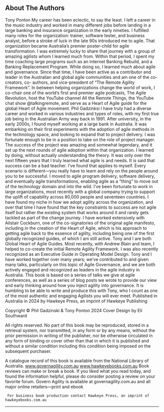 ## About The Authors

Tony Ponton
My career has been eclectic, to say the least. I left a career in the music industry
and worked in many different jobs before landing in a large banking and
insurance organization in the early nineties. I fulfilled many roles for the
organization: trainer, software tester, and business analyst, before a stroke of
luck in the late 90s introduced me to agile. That organization became
Australia’s premier poster-child for agile transformation.
    I was extremely lucky to share that journey with a group of amazing agilists
whom I learned much from. Within that period, I spent my time coaching
large programs such as an Internet Banking Rebuild, and a Banking
Replacement Program. While doing so, I learned much about agile and
governance.
    Since that time, I have been active as a contributor and leader in the
Australian and global agile communities and am one of the co-creators, co-
authors, and vice-president of “The Remote Agility Framework”.
    In between helping organizations change the world of work, I co-chair one
of the world’s first and premier agile podcasts,
    The Agile Revolution, host the YouTube channel All the Remote Things, the
YouTube chat show @talkingremote, and serve as a Heart of Agile guide for the
global Heart of Agile movement.
Phil Gadzinksi
I have truly had a diverse career and worked in various industries and types of
roles, with my first true job being in the Australian Army way back in 1991.
After university, in the early 2000s, I found myself working at a large bank in
Australia. It was embarking on their first experiments with the adoption of
agile methods in the technology space, and looking to expand that to project
delivery. I was fortunate enough to be in a position to take on the role of
project manager. The success of the project was amazing and somewhat
legendary, and it set up the next rounds of agile adoption within that
organization. I learned by doing, without actually understanding the theory. It
was only over the next fifteen years that I truly learned what agile is and needs.
It is said that success can be a bad teacher. I’ve found that applies to myself.
Every scenario is different—you really have to learn and rely on the people
around you to be successful.
   I moved to agile program delivery, software delivery, and eventually agile
transformations, enabling agile as a “thing” to move out of the technology
domain and into the wild. I’ve been fortunate to work in large organizations,
most recently with a global company trying to support the uplift of capability
across 80,000 people and seventeen countries. I have found my niche in how
we adopt agility across the organization, and over that time I have found that
the key constraints to success are not agile itself but rather the existing system
that works around it and rarely gets tackled as part of the change journey.
   I have worked extensively with Alistair Cockburn, one of the co-signatories
of the original agile manifesto, including in the creation of the Heart of Agile,
which is his approach to getting agile back to the essence of agility, including
being one of the first globally recognized guides, of which I am still active.
Tony and I are both Global Heart of Agile Guides. Most recently, with Andrew
Blain and team, I helped to co-create the initial Remote Agility Framework. I
was also recently recognized as an Executive Guide in Operating Model
Design.
   Tony and I have worked together over many years; we’ve contributed to and
given many talks, particularly on this topic of Agile Governance, and we are
both actively engaged and recognized as leaders in the agile industry in
Australia. This book is based on a series of talks we give at agile conferences, as
well as a series of blog posts we wrote to provide our view and early thinking
around how you inject agility into governance. It is humbling to be able to
write and produce this with Tony, who I count as one of the most authentic
and engaging Agilists you will ever meet.
Published in Australia in 2024 by Hawkeye Press, an imprint of Hawkeye Publishing

Copyright © Phil Gadzinski & Tony Ponton 2024
Cover Design by Eli Southward

All rights reserved. No part of this book may be reproduced, stored in a retrieval system, nor transmitted,
in any form or by any means, without the prior permission in writing of the publisher, nor be otherwise
circulated in any form of binding or cover other than that in which it is published and without a similar
condition including this condition being imposed on the subsequent purchaser.




A catalogue record of this book is available from the National Library of Australia.
www.governagility.com.au
www.hawkeyebooks.com.au
                   Book reviews can make or break a book.
If you liked what you read today, and found the information helpful, please do
               consider posting a review on your favorite forum.
                 Govern Agility is available at governagility.com.au
                 and all major online retailers—print and ebook




     For business book production contact Hawkeye Press, an imprint of hawkeyebooks.com.au


---